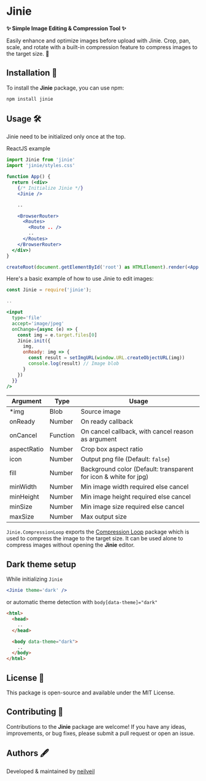 # Jinie

**✨ Simple Image Editing & Compression Tool ✨**

Easily enhance and optimize images before upload with Jinie. Crop, pan, scale, and rotate with a built-in compression feature to compress images to the target size. 🚀

## Installation 🚀

To install the **Jinie** package, you can use npm:

```bash
npm install jinie
```

## Usage 🛠️

Jinie need to be initialized only once at the top.

ReactJS example

```jsx
import Jinie from 'jinie'
import 'jinie/styles.css'

function App() {
  return (<div>
    {/* Initialize Jinie */}
    <Jinie />

    ..

    <BrowserRouter>
      <Routes>
        <Route .. />
        ..
      </Routes>
    </BrowserRouter>
  </div>)
}

createRoot(document.getElementById('root') as HTMLElement).render(<App />)
```

Here's a basic example of how to use Jinie to edit images:

```jsx
const Jinie = require('jinie');

..

<input
  type='file'
  accept='image/jpeg'
  onChange={async (e) => {
    const img = e.target.files[0]
    Jinie.init({
      img,
      onReady: img => {
        const result = setImgURL(window.URL.createObjectURL(img))
        console.log(result) // Image blob
      }
    })
  }}
/>
```

| Argument    | Type     | Usage                                                            |
| ----------- | -------- | ---------------------------------------------------------------- |
| \*img       | Blob     | Source image                                                     |
| onReady     | Number   | On ready callback                                                |
| onCancel    | Function | On cancel callback, with cancel reason as argument               |
| aspectRatio | Number   | Crop box aspect ratio                                            |
| icon        | Number   | Output png file (Default: `false`)                               |
| fill        | Number   | Background color (Default: transparent for icon & white for jpg) |
| minWidth    | Number   | Min image width required else cancel                             |
| minHeight   | Number   | Min image height required else cancel                            |
| minSize     | Number   | Min image size required else cancel                              |
| maxSize     | Number   | Max output size                                                  |

`Jinie.CompressionLoop` exports the [Compression Loop](https://github.com/neilveil/compression-loop) package which is used to compress the image to the target size. It can be used alone to compress images without opening the **Jinie** editor.

## Dark theme setup

While initializing `Jinie`

```jsx
<Jinie theme='dark' />
```

or automatic theme detection with `body[data-theme]="dark"`

```html
<html>
  <head>
    ..
  </head>

  <body data-theme="dark">
    ..
  </body>
</html>
```

## License 📜

This package is open-source and available under the MIT License.

## Contributing 🙌

Contributions to the **Jinie** package are welcome! If you have any ideas, improvements, or bug fixes, please submit a pull request or open an issue.

## Authors 🖋️

Developed & maintained by [neilveil](https://github.com/neilveil)
